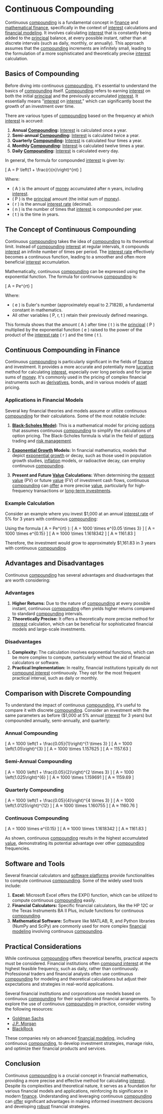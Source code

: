 # Continuous Compounding

Continuous [compounding](../c/compounding.md) is a fundamental concept in [finance](../f/finance.md) and [mathematical finance](../m/mathematical_finance.md), specifically in the context of [interest](../i/interest.md) calculations and [financial modeling](../f/financial_modeling.md). It involves calculating [interest](../i/interest.md) that is constantly being added to the [principal](../p/principal.md) balance, at every possible instant, rather than at discrete intervals (such as daily, monthly, or annually). This approach assumes that the [compounding](../c/compounding.md) increments are infinitely small, leading to the formulation of a more sophisticated and theoretically precise [interest](../i/interest.md) calculation.

## Basics of Compounding

Before diving into continuous [compounding](../c/compounding.md), it's essential to understand the basics of [compounding](../c/compounding.md) itself. [Compounding](../c/compounding.md) refers to earning [interest](../i/interest.md) on both the initial [principal](../p/principal.md) and the previously accumulated [interest](../i/interest.md). It essentially means "[interest](../i/interest.md) on [interest](../i/interest.md)," which can significantly boost the growth of an investment over time.

There are various types of [compounding](../c/compounding.md) based on the frequency at which [interest](../i/interest.md) is accrued:
1. **Annual [Compounding](../c/compounding.md):** [Interest](../i/interest.md) is calculated once a year.
2. **Semi-annual [Compounding](../c/compounding.md):** [Interest](../i/interest.md) is calculated twice a year.
3. **Quarterly [Compounding](../c/compounding.md):** [Interest](../i/interest.md) is calculated four times a year.
4. **Monthly [Compounding](../c/compounding.md):** [Interest](../i/interest.md) is calculated twelve times a year.
5. **Daily [Compounding](../c/compounding.md):** [Interest](../i/interest.md) is calculated every day.

In general, the formula for compounded [interest](../i/interest.md) is given by:

\[ A = P \left(1 + \frac{r}{n}\right)^{nt} \]

Where:
- \( A \) is the amount of [money](../m/money.md) accumulated after n years, including [interest](../i/interest.md).
- \( P \) is the [principal](../p/principal.md) amount (the initial sum of [money](../m/money.md)).
- \( r \) is the annual [interest rate](../i/interest_rate.md) (decimal).
- \( n \) is the number of times that [interest](../i/interest.md) is compounded per year.
- \( t \) is the time in years.

## The Concept of Continuous Compounding

Continuous [compounding](../c/compounding.md) takes the idea of [compounding](../c/compounding.md) to its theoretical limit. Instead of [compounding](../c/compounding.md) [interest](../i/interest.md) at regular intervals, it compounds [interest](../i/interest.md) an infinite number of times per period. The [interest rate](../i/interest_rate.md) effectively becomes a continuous function, leading to a smoother and often more beneficial [interest](../i/interest.md) accumulation.

Mathematically, continuous [compounding](../c/compounding.md) can be expressed using the exponential function. The formula for continuous [compounding](../c/compounding.md) is:

\[ A = Pe^{rt} \]

Where:
- \( e \) is Euler's number (approximately equal to 2.71828), a fundamental constant in mathematics.
- All other variables \( P, r, t \) retain their previously defined meanings.

This formula shows that the amount \( A \) after time \( t \) is the [principal](../p/principal.md) \( P \) multiplied by the exponential function \( e \) raised to the power of the product of the [interest rate](../i/interest_rate.md) \( r \) and the time \( t \).

## Continuous Compounding in Finance

Continuous [compounding](../c/compounding.md) is particularly significant in the fields of [finance](../f/finance.md) and investment. It provides a more accurate and potentially more [lucrative](../l/lucrative.md) method for calculating [interest](../i/interest.md), especially over long periods and for large sums of [money](../m/money.md). It's commonly used in the pricing of complex financial instruments such as [derivatives](../d/derivatives.md), bonds, and in various models of [asset](../a/asset.md) pricing.

### Applications in Financial Models

Several key financial theories and models assume or utilize continuous [compounding](../c/compounding.md) for their calculations. Some of the most notable include:

1. **[Black-Scholes Model](../b/black-scholes_model.md):** This is a mathematical model for pricing [options](../o/options.md) that assumes continuous [compounding](../c/compounding.md) to simplify the calculations of option pricing. The Black-Scholes formula is vital in the field of [options](../o/options.md) trading and [risk management](../r/risk_management.md).

2. **[Exponential Growth](../e/exponential_growth.md) Models:** In financial mathematics, models that depict [exponential growth](../e/exponential_growth.md) or decay, such as those used in population growth studies, [inflation](../i/inflation.md) models, or radioactive decay, can employ continuous [compounding](../c/compounding.md).

3. **Present and Future [Value](../v/value.md) Calculations:** When determining the [present value](../p/present_value.md) (PV) or future [value](../v/value.md) (FV) of investment cash flows, continuous [compounding](../c/compounding.md) can [offer](../o/offer.md) a more precise [value](../v/value.md), particularly for high-frequency transactions or [long-term investments](../l/long-term_investments.md).

### Example Calculation

Consider an example where you invest $1,000 at an annual [interest rate](../i/interest_rate.md) of 5% for 3 years with continuous [compounding](../c/compounding.md):

Using the formula \( A = Pe^{rt} \):
\[ A = 1000 \times e^{0.05 \times 3} \]
\[ A = 1000 \times e^{0.15} \]
\[ A ≈ 1000 \times 1.1618342 \]
\[ A ≈ 1161.83 \]

Therefore, the investment would grow to approximately $1,161.83 in 3 years with continuous [compounding](../c/compounding.md).

## Advantages and Disadvantages

Continuous [compounding](../c/compounding.md) has several advantages and disadvantages that are worth considering:

### Advantages

1. **Higher Returns:** Due to the nature of [compounding](../c/compounding.md) at every possible instant, continuous [compounding](../c/compounding.md) often yields higher returns compared to standard [compounding](../c/compounding.md) intervals.
2. **Theoretically Precise:** It offers a theoretically more precise method for [interest](../i/interest.md) calculation, which can be beneficial for sophisticated financial models and large-scale investments.

### Disadvantages

1. **Complexity:** The calculation involves exponential functions, which can be more complex to compute, particularly without the aid of financial calculators or software.
2. **Practical Implementation:** In reality, financial institutions typically do not [compound interest](../c/compound_interest_in_trading.md) continuously. They opt for the most frequent practical interval, such as daily or monthly.

## Comparison with Discrete Compounding

To understand the impact of continuous [compounding](../c/compounding.md), it's useful to compare it with discrete [compounding](../c/compounding.md). Consider an investment with the same parameters as before ($1,000 at 5% annual [interest](../i/interest.md) for 3 years) but compounded annually, semi-annually, and quarterly:

### Annual Compounding
\[ A = 1000 \left(1 + \frac{0.05}{1}\right)^{1 \times 3} \]
\[ A = 1000 \left(1.05\right)^{3} \]
\[ A = 1000 \times 1.157625 \]
\[ A = 1157.63 \]

### Semi-Annual Compounding
\[ A = 1000 \left(1 + \frac{0.05}{2}\right)^{2 \times 3} \]
\[ A = 1000 \left(1.025\right)^{6} \]
\[ A ≈ 1000 \times 1.159691 \]
\[ A ≈ 1159.69 \]

### Quarterly Compounding
\[ A = 1000 \left(1 + \frac{0.05}{4}\right)^{4 \times 3} \]
\[ A = 1000 \left(1.0125\right)^{12} \]
\[ A ≈ 1000 \times 1.160755 \]
\[ A ≈ 1160.76 \]

### Continuous Compounding
\[ A = 1000 \times e^{0.15} \]
\[ A ≈ 1000 \times 1.1618342 \]
\[ A ≈ 1161.83 \]

As shown, continuous [compounding](../c/compounding.md) results in the highest accumulated [value](../v/value.md), demonstrating its potential advantage over other [compounding](../c/compounding.md) frequencies.

## Software and Tools

Several financial calculators and [software platforms](../s/software_platforms_for_trading.md) provide functionalities to compute continuous [compounding](../c/compounding.md). Some of the widely used tools include:

1. **Excel:** Microsoft Excel offers the EXP() function, which can be utilized to compute continuous [compounding](../c/compounding.md) easily.
2. **Financial Calculators:** Specific financial calculators, like the HP 12C or the Texas Instruments BA II Plus, include functions for continuous [compounding](../c/compounding.md).
3. **Mathematical Software:** Software like MATLAB, R, and Python libraries (NumPy and SciPy) are commonly used for more complex [financial modeling](../f/financial_modeling.md) involving continuous [compounding](../c/compounding.md).

## Practical Considerations

While continuous [compounding](../c/compounding.md) offers theoretical benefits, practical aspects must be considered. Financial institutions often [compound interest](../c/compound_interest_in_trading.md) at the highest feasible frequency, such as daily, rather than continuously. Professional traders and financial analysts often use continuous [compounding](../c/compounding.md) for modeling and theoretical calculations but adjust their expectations and strategies in real-world applications.

Several financial institutions and corporations use models based on continuous [compounding](../c/compounding.md) for their sophisticated financial arrangements. To explore the use of continuous [compounding](../c/compounding.md) in practice, consider visiting the following resources:
- [Goldman Sachs](https://www.goldmansachs.com/)
- [J.P. Morgan](https://www.jpmorgan.com/)
- [BlackRock](https://www.blackrock.com/)

These companies rely on advanced [financial modeling](../f/financial_modeling.md), including continuous [compounding](../c/compounding.md), to develop investment strategies, manage risks, and optimize their financial products and services.

## Conclusion 

Continuous [compounding](../c/compounding.md) is a crucial concept in financial mathematics, providing a more precise and effective method for calculating [interest](../i/interest.md). Despite its complexities and theoretical nature, it serves as a foundation for various financial models and applications, reinforcing its significance in modern [finance](../f/finance.md). Understanding and leveraging continuous [compounding](../c/compounding.md) can [offer](../o/offer.md) significant advantages in making informed investment decisions and developing [robust](../r/robust.md) financial strategies.